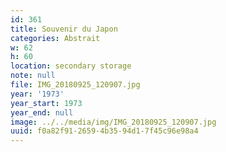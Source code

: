 ```yaml
---
id: 361
title: Souvenir du Japon
categories: Abstrait
w: 62
h: 60
location: secondary storage
note: null
file: IMG_20180925_120907.jpg
year: '1973'
year_start: 1973
year_end: null
image: ../../media/img/IMG_20180925_120907.jpg
uuid: f0a82f91-2659-4b35-94d1-7f45c96e98a4
---
```


